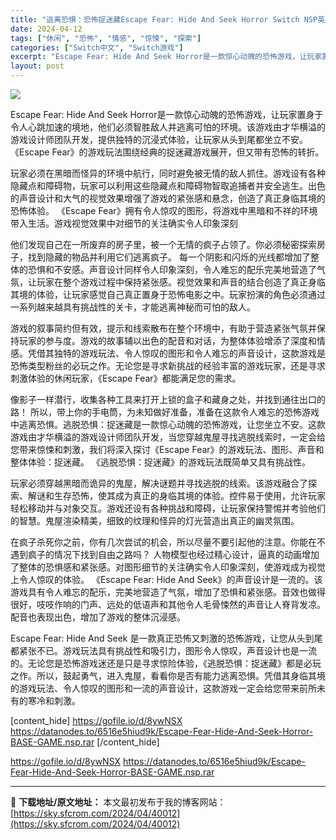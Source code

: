 ```yaml
---
title: "逃离恐惧：恐怖捉迷藏Escape Fear: Hide And Seek Horror Switch NSP英日文 567M"
date: 2024-04-12
tags: ["休闲", "恐怖", "情感", "惊悚", "探索"]
categories: ["Switch中文", "Switch游戏"]
excerpt: "Escape Fear: Hide And Seek Horror是一款惊心动魄的恐怖游戏，让玩家置身于令人心跳加速的境地，他们必须智胜敌人并逃离可怕的环境。该游戏由才华横溢的游戏设计师团队开发，提供独特的沉浸式体验，让玩家从头到尾都坐立不安。 《Escape Fear》的游戏玩法围绕经典的捉迷藏游&hellip;"
layout: post
---
```


<img class="aligncenter" src="https://sky.sfcrom.com/wp-content/uploads/2024/04/20240412094308-e017c.jpeg" />

Escape Fear: Hide And Seek Horror是一款惊心动魄的恐怖游戏，让玩家置身于令人心跳加速的境地，他们必须智胜敌人并逃离可怕的环境。该游戏由才华横溢的游戏设计师团队开发，提供独特的沉浸式体验，让玩家从头到尾都坐立不安。 《Escape Fear》的游戏玩法围绕经典的捉迷藏游戏展开，但又带有恐怖的转折。

玩家必须在黑暗而怪异的环境中航行，同时避免被无情的敌人抓住。游戏设有各种隐藏点和障碍物，玩家可以利用这些隐藏点和障碍物智取追捕者并安全逃生。出色的声音设计和大气的视觉效果增强了游戏的紧张感和悬念，创造了真正身临其境的恐怖体验。 《Escape Fear》拥有令人惊叹的图形，将游戏中黑暗和不祥的环境带入生活。游戏视觉效果中对细节的关注确实令人印象深刻

他们发现自己在一所废弃的房子里，被一个无情的疯子占领了。你必须秘密探索房子，找到隐藏的物品并利用它们逃离疯子。
每一个阴影和闪烁的光线都增加了整体的恐惧和不安感。声音设计同样令人印象深刻，令人难忘的配乐完美地营造了气氛，让玩家在整个游戏过程中保持紧张感。视觉效果和声音的结合创造了真正身临其境的体验，让玩家感觉自己真正置身于恐怖电影之中。玩家扮演的角色必须通过一系列越来越具有挑战性的关卡，才能逃离神秘而可怕的敌人。

游戏的叙事简约但有效，提示和线索散布在整个环境中，有助于营造紧张气氛并保持玩家的参与度。游戏的故事辅以出色的配音和对话，为整体体验增添了深度和情感。凭借其独特的游戏玩法、令人惊叹的图形和令人难忘的声音设计，这款游戏是恐怖类型粉丝的必玩之作。无论您是寻求新挑战的经验丰富的游戏玩家，还是寻求刺激体验的休闲玩家，《Escape Fear》都能满足您的需求。

像影子一样潜行，收集各种工具来打开上锁的盒子和藏身之处，并找到通往出口的路！
所以，带上你的手电筒，为未知做好准备，准备在这款令人难忘的恐怖游戏中逃离恐惧。逃脱恐惧：捉迷藏是一款惊心动魄的恐怖游戏，让您坐立不安。这款游戏由才华横溢的游戏设计师团队开发，当您穿越鬼屋寻找逃脱线索时，一定会给您带来惊悚和刺激，我们将深入探讨《Escape Fear》的游戏玩法、图形、声音和整体体验：捉迷藏。 《逃脱恐惧：捉迷藏》的游戏玩法既简单又具有挑战性。

玩家必须穿越黑暗而诡异的鬼屋，解决谜题并寻找逃脱的线索。该游戏融合了探索、解谜和生存恐怖，使其成为真正的身临其境的体验。控件易于使用，允许玩家轻松移动并与对象交互。游戏还设有各种挑战和障碍，让玩家保持警惕并考验他们的智慧。鬼屋渲染精美，细致的纹理和怪异的灯光营造出真正的幽灵氛围。

在疯子杀死你之前，你有几次尝试的机会，所以尽量不要引起他的注意。你能在不遇到疯子的情况下找到自由之路吗​​？
人物模型也经过精心设计，逼真的动画增加了整体的恐惧感和紧张感。对图形细节的关注确实令人印象深刻，使游戏成为视觉上令人惊叹的体验。 《Escape Fear: Hide And Seek》的声音设计是一流的。该游戏具有令人难忘的配乐，完美地营造了气氛，增加了恐惧和紧张感。音效也做得很好，吱吱作响的门声、远处的低语声和其他令人毛骨悚然的声音让人脊背发凉。配音也表现出色，增加了游戏的整体沉浸感。

Escape Fear: Hide And Seek 是一款真正恐怖又刺激的恐怖游戏，让您从头到尾都紧张不已。游戏玩法具有挑战性和吸引力，图形令人惊叹，声音设计也是一流的。无论您是恐怖游戏迷还是只是寻求惊险体验，《逃脱恐惧：捉迷藏》都是必玩之作。所以，鼓起勇气，进入鬼屋，看看你是否有能力逃离恐惧。凭借其身临其境的游戏玩法、令人惊叹的图形和一流的声音设计，这款游戏一定会给您带来前所未有的寒冷和刺激。

[content_hide]
https://gofile.io/d/8ywNSX
https://datanodes.to/6516e5hiud9k/Escape-Fear-Hide-And-Seek-Horror-BASE-GAME.nsp.rar
[/content_hide]

<!--wechatfans start-->
https://gofile.io/d/8ywNSX
https://datanodes.to/6516e5hiud9k/Escape-Fear-Hide-And-Seek-Horror-BASE-GAME.nsp.rar
<!--wechatfans end-->

---
📖 **下载地址/原文地址：** 本文最初发布于我的博客网站：[https://sky.sfcrom.com/2024/04/40012](https://sky.sfcrom.com/2024/04/40012)
